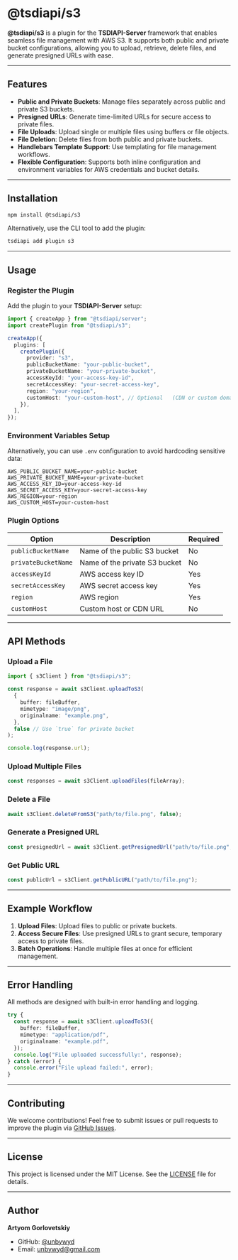 # @tsdiapi/s3

**@tsdiapi/s3** is a plugin for the **TSDIAPI-Server** framework that enables seamless file management with AWS S3. It supports both public and private bucket configurations, allowing you to upload, retrieve, delete files, and generate presigned URLs with ease.

---

## Features

- **Public and Private Buckets**: Manage files separately across public and private S3 buckets.
- **Presigned URLs**: Generate time-limited URLs for secure access to private files.
- **File Uploads**: Upload single or multiple files using buffers or file objects.
- **File Deletion**: Delete files from both public and private buckets.
- **Handlebars Template Support**: Use templating for file management workflows.
- **Flexible Configuration**: Supports both inline configuration and environment variables for AWS credentials and bucket details.

---

## Installation

```bash
npm install @tsdiapi/s3
```

Alternatively, use the CLI tool to add the plugin:

```bash
tsdiapi add plugin s3
```

---

## Usage

### Register the Plugin

Add the plugin to your **TSDIAPI-Server** setup:

```typescript
import { createApp } from "@tsdiapi/server";
import createPlugin from "@tsdiapi/s3";

createApp({
  plugins: [
    createPlugin({
      provider: "s3",
      publicBucketName: "your-public-bucket",
      privateBucketName: "your-private-bucket",
      accessKeyId: "your-access-key-id",
      secretAccessKey: "your-secret-access-key",
      region: "your-region",
      customHost: "your-custom-host", // Optional	(CDN or custom domain)
    }),
  ],
});
```

### Environment Variables Setup

Alternatively, you can use `.env` configuration to avoid hardcoding sensitive data:

```env
AWS_PUBLIC_BUCKET_NAME=your-public-bucket
AWS_PRIVATE_BUCKET_NAME=your-private-bucket
AWS_ACCESS_KEY_ID=your-access-key-id
AWS_SECRET_ACCESS_KEY=your-secret-access-key
AWS_REGION=your-region
AWS_CUSTOM_HOST=your-custom-host
```

### Plugin Options

| Option              | Description                   | Required |
| ------------------- | ----------------------------- | -------- |
| `publicBucketName`  | Name of the public S3 bucket  | No       |
| `privateBucketName` | Name of the private S3 bucket | No       |
| `accessKeyId`       | AWS access key ID             | Yes      |
| `secretAccessKey`   | AWS secret access key         | Yes      |
| `region`            | AWS region                    | Yes      |
| `customHost`        | Custom host or CDN URL        | No       |

---

## API Methods

### Upload a File

```typescript
import { s3Client } from "@tsdiapi/s3";

const response = await s3Client.uploadToS3(
  {
    buffer: fileBuffer,
    mimetype: "image/png",
    originalname: "example.png",
  },
  false // Use `true` for private bucket
);

console.log(response.url);
```

### Upload Multiple Files

```typescript
const responses = await s3Client.uploadFiles(fileArray);
```

### Delete a File

```typescript
await s3Client.deleteFromS3("path/to/file.png", false);
```

### Generate a Presigned URL

```typescript
const presignedUrl = await s3Client.getPresignedUrl("path/to/file.png", true);
```

### Get Public URL

```typescript
const publicUrl = s3Client.getPublicURL("path/to/file.png");
```

---

## Example Workflow

1. **Upload Files**: Upload files to public or private buckets.
2. **Access Secure Files**: Use presigned URLs to grant secure, temporary access to private files.
3. **Batch Operations**: Handle multiple files at once for efficient management.

---

## Error Handling

All methods are designed with built-in error handling and logging.

```typescript
try {
  const response = await s3Client.uploadToS3({
    buffer: fileBuffer,
    mimetype: "application/pdf",
    originalname: "example.pdf",
  });
  console.log("File uploaded successfully:", response);
} catch (error) {
  console.error("File upload failed:", error);
}
```

---

## Contributing

We welcome contributions! Feel free to submit issues or pull requests to improve the plugin via [GitHub Issues](https://github.com/unbywyd/tsdiapi-s3/issues).

---

## License

This project is licensed under the MIT License. See the [LICENSE](LICENSE) file for details.

---

## Author

**Artyom Gorlovetskiy**

- GitHub: [@unbywyd](https://github.com/unbywyd)
- Email: [unbywyd@gmail.com](mailto:unbywyd@gmail.com)
